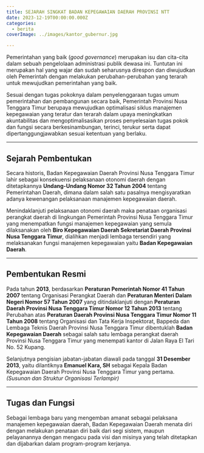 ```yaml
---
title: SEJARAH SINGKAT BADAN KEPEGAWAIAN DAERAH PROVINSI NTT
date: 2023-12-19T00:00:00.000Z
categories:
  - berita
coverImage: ../images/kantor_gubernur.jpg

---
```


Pemerintahan yang baik (*good governance*) merupakan isu dan cita-cita dalam sebuah pengelolaan administrasi publik dewasa ini. Tuntutan ini merupakan hal yang wajar dan sudah seharusnya direspon dan diwujudkan oleh Pemerintah dengan melakukan perubahan-perubahan yang terarah untuk mewujudkan pemerintahan yang baik. 

Sesuai dengan tugas pokoknya dalam penyelenggaraan tugas umum pemerintahan dan pembangunan secara baik, Pemerintah Provinsi Nusa Tenggara Timur berupaya mewujudkan optimalisasi siklus manajemen kepegawaian yang teratur dan terarah dalam upaya meningkatkan akuntabilitas dan mengoptimalisasikan proses penyelesaian tugas pokok dan fungsi secara berkesinambungan, terinci, terukur serta dapat dipertanggungjawabkan sesuai ketentuan yang berlaku.

---

## Sejarah Pembentukan

Secara historis, Badan Kepegawaian Daerah Provinsi Nusa Tenggara Timur lahir sebagai konsekuensi pelaksanaan otonomi daerah dengan ditetapkannya **Undang-Undang Nomor 32 Tahun 2004** tentang Pemerintahan Daerah, dimana dalam salah satu pasalnya mengisyaratkan adanya kewenangan pelaksanaan manajemen kepegawaian daerah. 

Menindaklanjuti pelaksanaan otonomi daerah maka penataan organisasi perangkat daerah di lingkungan Pemerintah Provinsi Nusa Tenggara Timur yang menempatkan fungsi manajemen kepegawaian yang semula dilaksanakan oleh **Biro Kepegawaian Daerah Sekretariat Daerah Provinsi Nusa Tenggara Timur**, dialihkan menjadi lembaga tersendiri yang melaksanakan fungsi manajemen kepegawaian yaitu **Badan Kepegawaian Daerah**.

---

## Pembentukan Resmi

Pada tahun **2013**, berdasarkan **Peraturan Pemerintah Nomor 41 Tahun 2007** tentang Organisasi Perangkat Daerah dan **Peraturan Menteri Dalam Negeri Nomor 57 Tahun 2007** yang ditindaklanjuti dengan **Peraturan Daerah Provinsi Nusa Tenggara Timur Nomor 12 Tahun 2013** tentang Perubahan atas **Peraturan Daerah Provinsi Nusa Tenggara Timur Nomor 11 Tahun 2008** tentang Organisasi dan Tata Kerja Inspektorat, Bappeda dan Lembaga Teknis Daerah Provinsi Nusa Tenggara Timur dibentuklah **Badan Kepegawaian Daerah** sebagai salah satu lembaga perangkat daerah Provinsi Nusa Tenggara Timur yang menempati kantor di Jalan Raya El Tari No. 52 Kupang.

Selanjutnya pengisian jabatan-jabatan diawali pada tanggal **31 Desember 2013**, yaitu dilantiknya **Emanuel Kara, SH** sebagai Kepala Badan Kepegawaian Daerah Provinsi Nusa Tenggara Timur yang pertama.  
*(Susunan dan Struktur Organisasi Terlampir)*

---

## Tugas dan Fungsi

Sebagai lembaga baru yang mengemban amanat sebagai pelaksana manajemen kepegawaian daerah, Badan Kepegawaian Daerah menata diri dengan melakukan penataan diri baik dari segi sistem, maupun pelayanannya dengan mengacu pada visi dan misinya yang telah ditetapkan dan dijabarkan dalam program-program kerjanya.
